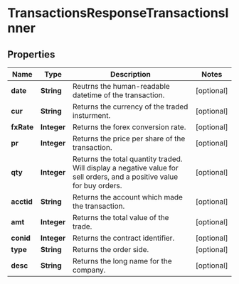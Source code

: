 

# TransactionsResponseTransactionsInner


## Properties

| Name | Type | Description | Notes |
|------------ | ------------- | ------------- | -------------|
|**date** | **String** | Reutrns the human-readable datetime of the transaction. |  [optional] |
|**cur** | **String** | Returns the currency of the traded insturment. |  [optional] |
|**fxRate** | **Integer** | Returns the forex conversion rate. |  [optional] |
|**pr** | **Integer** | Returns the price per share of the transaction. |  [optional] |
|**qty** | **Integer** | Returns the total quantity traded. Will display a negative value for sell orders, and a positive value for buy orders.  |  [optional] |
|**acctid** | **String** | Returns the account which made the transaction. |  [optional] |
|**amt** | **Integer** | Returns the total value of the trade. |  [optional] |
|**conid** | **Integer** | Returns the contract identifier. |  [optional] |
|**type** | **String** | Returns the order side. |  [optional] |
|**desc** | **String** | Returns the long name for the company. |  [optional] |



